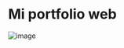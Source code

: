 # Mi portfolio web

![image](https://github.com/user-attachments/assets/5805e64a-e86c-46e0-af9a-4a598a3f8d02)
